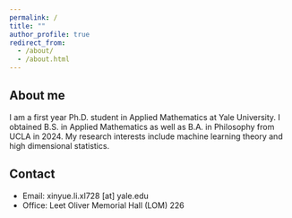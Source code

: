 ```yaml
---
permalink: /
title: ""
author_profile: true
redirect_from: 
  - /about/
  - /about.html
---
```



## About me

I am a first year Ph.D. student in Applied Mathematics at Yale University. I obtained B.S. in Applied Mathematics as well as B.A. in Philosophy from UCLA in 2024.
My research interests include machine learning theory and high dimensional statistics.


## Contact

- Email: xinyue.li.xl728 [at] yale.edu
- Office: Leet Oliver Memorial Hall (LOM) 226